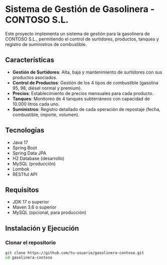 # Sistema de Gestión de Gasolinera - CONTOSO S.L.

Este proyecto implementa un sistema de gestión para la gasolinera de CONTOSO S.L., permitiendo el control de surtidores, productos, tanques y registro de suministros de combustible.

## Características

- **Gestión de Surtidores**: Alta, baja y mantenimiento de surtidores con sus productos asociados.
- **Control de Productos**: Gestión de los 4 tipos de combustible (gasolina 95, 98, diésel normal y premium).
- **Precios**: Establecimiento de precios mensuales para cada producto.
- **Tanques**: Monitoreo de 4 tanques subterráneos con capacidad de 10.000 litros cada uno.
- **Suministros**: Registro detallado de cada operación de repostaje (fecha, combustible, importe, volumen).

## Tecnologías

- Java 17
- Spring Boot
- Spring Data JPA
- H2 Database (desarrollo)
- MySQL (producción)
- Lombok
- RESTful API

## Requisitos

- JDK 17 o superior
- Maven 3.6 o superior
- MySQL (opcional, para producción)

## Instalación y Ejecución

### Clonar el repositorio

```bash
git clone https://github.com/tu-usuario/gasolinera-contoso.git
cd gasolinera-contoso
